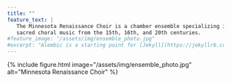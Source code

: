 ```yaml
---
title: ""
feature_text: |
   The Minnesota Renaissance Choir is a chamber ensemble specializing in the performance of 
   sacred choral music from the 15th, 16th, and 20th centuries.
#feature_image: "/assets/img/ensemble_photo.jpg"
#excerpt: "Alembic is a starting point for [Jekyll](https://jekyllrb.com/) projects. Rather than starting from scratch, this boilerplate is designed to get the ball rolling immediately. Install it, configure it, tweak it, push it."
---
```


{% include figure.html image="/assets/img/ensemble_photo.jpg" alt="Minnesota Renaissance Choir" %}


